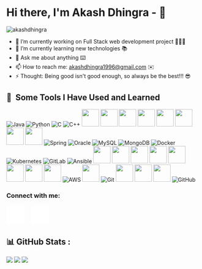 
<!--
**akashdhingra/akashdhingra** is a ✨ _special_ ✨ repository because its `README.md` (this file) appears on your GitHub profile.

Here are some ideas to get you started:

- 🔭 I’m currently working on ...
- 🌱 I’m currently learning ...
- 👯 I’m looking to collaborate on ...
- 🤔 I’m looking for help with ...
- 💬 Ask me about ...
- 📫 How to reach me: ...
- 😄 Pronouns: ...
- ⚡ Fun fact: ...
-->

# Hi there, I'm Akash Dhingra - 👋 

<p align="left"> <img src="https://komarev.com/ghpvc/?username=akashdhingra&label=Views&color=blueviolet&style=plastic" alt="akashdhingra" /> </p>

- 🔭 I’m currently working on Full Stack web development project 👨🏻‍💻
- 🌱 I’m currently learning new technologies 📚
- 💬 Ask me about anything ⌨️
- 📫 How to reach me: akashdhingra1996@gmail.com ✉️
- ⚡ Thought: Being good isn't good enough, so always be the best!!! 😎

<h2> 🚀 &nbsp;Some Tools I Have Used and Learned</h2>
<p align="left">
<img src="https://cdn.jsdelivr.net/gh/devicons/devicon/icons/java/java-original.svg" alt="Java" width="45" height="45" />
<img src="https://cdn.jsdelivr.net/gh/devicons/devicon/icons/python/python-original.svg" alt="Python" width="45" height="45" />
<img src="https://cdn.jsdelivr.net/gh/devicons/devicon/icons/c/c-original.svg" alt="C" width="45" height="45" />
<img src="https://cdn.jsdelivr.net/gh/devicons/devicon/icons/cplusplus/cplusplus-original.svg" alt="C++" width="45" height="45" />
<img src="https://cdn.jsdelivr.net/gh/devicons/devicon/icons/html5/html5-original.svg" width="45" height="45" />
<img src="https://cdn.jsdelivr.net/gh/devicons/devicon/icons/css3/css3-original.svg" width="45" height="45"/>
<img src="https://cdn.jsdelivr.net/gh/devicons/devicon/icons/bootstrap/bootstrap-original.svg" width="45" height="45"/>
<img src="https://cdn.jsdelivr.net/gh/devicons/devicon/icons/javascript/javascript-original.svg" width="45" height="45"/>
<img src="https://cdn.jsdelivr.net/gh/devicons/devicon/icons/jquery/jquery-original.svg" width="45" height="45"/>
<img src="https://cdn.jsdelivr.net/gh/devicons/devicon/icons/angularjs/angularjs-original.svg" width="45" height="45" />
<img src="https://cdn.jsdelivr.net/gh/devicons/devicon/icons/react/react-original.svg" width="45" height="45" />
<img src="https://cdn.jsdelivr.net/gh/devicons/devicon/icons/django/django-plain.svg" width="45" height="45" />
<img src="https://cdn.jsdelivr.net/gh/devicons/devicon/icons/spring/spring-original.svg" alt="Spring" width="45" height="45" />
<img src="https://cdn.jsdelivr.net/gh/devicons/devicon/icons/oracle/oracle-original.svg" alt="Oracle" width="45" height="45" />
<img src="https://cdn.jsdelivr.net/gh/devicons/devicon/icons/mysql/mysql-original.svg" alt="MySQL" width="45" height="45" />
<img src="https://cdn.jsdelivr.net/gh/devicons/devicon/icons/mongodb/mongodb-original.svg" alt="MongoDB" width="45" height="45" />
<img src="https://cdn.jsdelivr.net/gh/devicons/devicon/icons/docker/docker-original.svg" alt="Docker" width="45" height="45" />
<img src="https://cdn.jsdelivr.net/gh/devicons/devicon/icons/kubernetes/kubernetes-plain.svg" alt="Kubernetes" width="45" height="45" />
<img src="https://cdn.jsdelivr.net/gh/devicons/devicon/icons/gitlab/gitlab-original.svg" alt="GitLab" width="45" height="45" />
<img src="https://cdn.jsdelivr.net/gh/devicons/devicon/icons/ansible/ansible-original.svg" alt="Ansible" width="45" height="45" />
<img src="https://cdn.jsdelivr.net/gh/devicons/devicon/icons/jenkins/jenkins-original.svg" width="45" height="45" />
<img src="https://cdn.jsdelivr.net/gh/devicons/devicon/icons/terraform/terraform-original.svg" width="45" height="45" />    
<img src="https://cdn.jsdelivr.net/gh/devicons/devicon/icons/linux/linux-original.svg" width="45" height="45" />
<img src="https://cdn.jsdelivr.net/gh/devicons/devicon/icons/ubuntu/ubuntu-plain.svg" width="45" height="45" />          
<img src="https://cdn.jsdelivr.net/gh/devicons/devicon/icons/tomcat/tomcat-original.svg" width="45" height="45" />
<img src="https://cdn.jsdelivr.net/gh/devicons/devicon/icons/gradle/gradle-plain.svg" width="45" height="45"/>
<img src="https://cdn.jsdelivr.net/gh/devicons/devicon/icons/jetbrains/jetbrains-original.svg" width="45" height="45" />
<img src="https://cdn.jsdelivr.net/gh/devicons/devicon/icons/jira/jira-original.svg" width="45" height="45" />
<img src="https://cdn.jsdelivr.net/gh/devicons/devicon/icons/amazonwebservices/amazonwebservices-original.svg" alt="AWS" width="45" height="45" />
<img src="https://cdn.jsdelivr.net/gh/devicons/devicon/icons/grafana/grafana-original.svg" width="45" height="45" />
<img src="https://cdn.jsdelivr.net/gh/devicons/devicon/icons/git/git-original.svg" alt="Git" width="45" height="45" />
<img src="https://cdn.jsdelivr.net/gh/devicons/devicon/icons/intellij/intellij-original.svg" width="45" height="45" />
<img src="https://cdn.jsdelivr.net/gh/devicons/devicon/icons/jupyter/jupyter-original-wordmark.svg" width="45" height="45" />
<img src="https://cdn.jsdelivr.net/gh/devicons/devicon/icons/tensorflow/tensorflow-original.svg" width="45" height="45"/>          
<img src="https://cdn.jsdelivr.net/gh/devicons/devicon/icons/github/github-original.svg" alt="GitHub" width="45" height="45" />
          
</p>

### Connect with me:
[![website](./img/linkedin-dark.svg)](https://www.linkedin.com/in/akash-dhingra/)
&nbsp;&nbsp;
[![website](./img/instagram-dark.svg)](https://www.instagram.com/akash_dhingra_/)

<!--
<a href="https://github.com/akashdhingra">
  <img align="center" src="https://github-readme-stats.vercel.app/api/top-langs/?username=akashdhingra&theme=algolia&layout=compact&langs_count=10" />
</a>
<a href="https://github.com/akashdhingra">
 <img align="center" src="https://github-readme-stats.vercel.app/api?username=akashdhingra&show_icons=true&theme=algolia&line_height=27" alt="akashdhingra's github stats"/>
</a>
-->

## 📊 GitHub Stats :
![](https://github-readme-stats.vercel.app/api?username=akashdhingra&theme=algolia&hide_border=true&include_all_commits=true&count_private=true)
![](https://github-readme-streak-stats.herokuapp.com/?user=akashdhingra&theme=algolia&hide_border=true)
![](https://github-readme-stats.vercel.app/api/top-langs/?username=akashdhingra&theme=algolia&hide_border=true&include_all_commits=truecount_private=true&layout=compact)


[instagram]: https://www.instagram.com/akash_dhingra_/
[linkedin]: https://www.linkedin.com/in/akash-dhingra/

